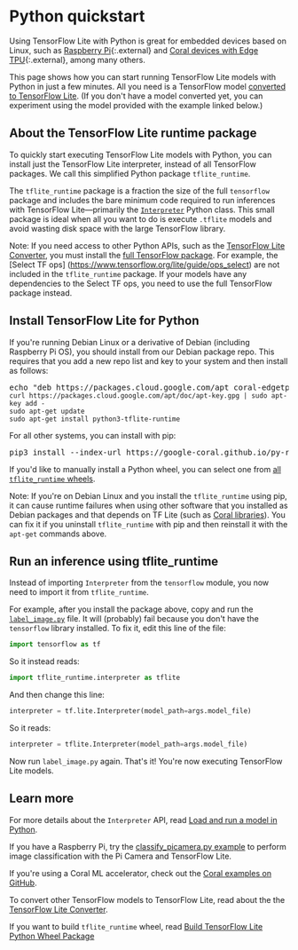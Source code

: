 # Python quickstart

Using TensorFlow Lite with Python is great for embedded devices based on Linux,
such as [Raspberry Pi](https://www.raspberrypi.org/){:.external} and
[Coral devices with Edge TPU](https://coral.withgoogle.com/){:.external},
among many others.

This page shows how you can start running TensorFlow Lite models with Python in
just a few minutes. All you need is a TensorFlow model [converted to TensorFlow
Lite](../convert/). (If you don't have a model converted yet, you can experiment
using the model provided with the example linked below.)

## About the TensorFlow Lite runtime package

To quickly start executing TensorFlow Lite models with Python, you can install
just the TensorFlow Lite interpreter, instead of all TensorFlow packages. We
call this simplified Python package `tflite_runtime`.

The `tflite_runtime` package is a fraction the size of the full `tensorflow`
package and includes the bare minimum code required to run inferences with
TensorFlow Lite—primarily the
[`Interpreter`](https://www.tensorflow.org/api_docs/python/tf/lite/Interpreter)
Python class. This small package is ideal when all you want to do is execute
`.tflite` models and avoid wasting disk space with the large TensorFlow library.

Note: If you need access to other Python APIs, such as the
[TensorFlow Lite Converter](../convert/), you must install the
[full TensorFlow package](https://www.tensorflow.org/install/).
For example, the [Select TF ops]
(https://www.tensorflow.org/lite/guide/ops_select) are not included in the
`tflite_runtime` package. If your models have any dependencies to the Select TF
ops, you need to use the full TensorFlow package instead.

## Install TensorFlow Lite for Python

If you're running Debian Linux or a derivative of Debian (including Raspberry Pi
OS), you should install from our Debian package repo. This requires that you add
a new repo list and key to your system and then install as follows:

<pre class="devsite-terminal">
echo "deb https://packages.cloud.google.com/apt coral-edgetpu-stable main" | sudo tee /etc/apt/sources.list.d/coral-edgetpu.list
<code class="devsite-terminal"
>curl https://packages.cloud.google.com/apt/doc/apt-key.gpg | sudo apt-key add -
</code><code class="devsite-terminal"
>sudo apt-get update
</code><code class="devsite-terminal"
>sudo apt-get install python3-tflite-runtime</code>
</pre>

For all other systems, you can install with pip:

<pre class="devsite-terminal devsite-click-to-copy">
pip3 install --index-url https://google-coral.github.io/py-repo/ tflite_runtime
</pre>

If you'd like to manually install a Python wheel, you can select one from
[all `tflite_runtime` wheels](https://github.com/google-coral/pycoral/releases/).

Note: If you're on Debian Linux and you install the `tflite_runtime` using pip,
it can cause runtime failures when using other software that you installed as
Debian packages and that depends on TF Lite (such as
[Coral libraries](https://coral.ai/software/)). You can fix it if you uninstall
`tflite_runtime` with pip and then reinstall it with the `apt-get` commands
above.

## Run an inference using tflite_runtime

Instead of importing `Interpreter` from the `tensorflow` module, you now need to
import it from `tflite_runtime`.

For example, after you install the package above, copy and run the
[`label_image.py`](
https://github.com/tensorflow/tensorflow/tree/master/tensorflow/lite/examples/python/)
file. It will (probably) fail because you don't have the `tensorflow` library
installed. To fix it, edit this line of the file:

```python
import tensorflow as tf
```

So it instead reads:

```python
import tflite_runtime.interpreter as tflite
```

And then change this line:

```python
interpreter = tf.lite.Interpreter(model_path=args.model_file)
```

So it reads:

```python
interpreter = tflite.Interpreter(model_path=args.model_file)
```

Now run `label_image.py` again. That's it! You're now executing TensorFlow Lite
models.

## Learn more

For more details about the `Interpreter` API, read
[Load and run a model in Python](inference.md#load-and-run-a-model-in-python).

If you have a Raspberry Pi, try the
[classify_picamera.py example](https://github.com/tensorflow/examples/tree/master/lite/examples/image_classification/raspberry_pi)
to perform image classification with the Pi Camera and TensorFlow Lite.

If you're using a Coral ML accelerator, check out the
[Coral examples on GitHub](https://github.com/google-coral/tflite/tree/master/python/examples).

To convert other TensorFlow models to TensorFlow Lite, read about the
the [TensorFlow Lite Converter](../convert/).

If you want to build `tflite_runtime` wheel, read
[Build TensorFlow Lite Python Wheel Package](build_cmake_pip.md)
